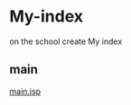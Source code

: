# My-index
on the school create My index
## main
[main.jsp](https://github.com/xzvfoi/My-index/blob/master/src/main/webapp/index.jsp)
